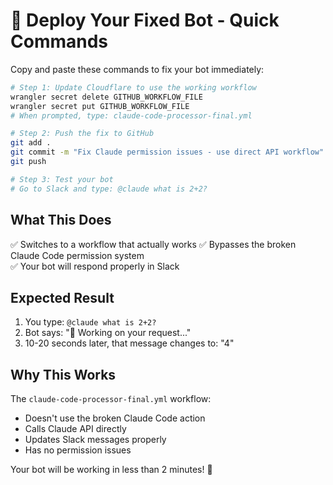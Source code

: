 # 🚀 Deploy Your Fixed Bot - Quick Commands

Copy and paste these commands to fix your bot immediately:

```bash
# Step 1: Update Cloudflare to use the working workflow
wrangler secret delete GITHUB_WORKFLOW_FILE
wrangler secret put GITHUB_WORKFLOW_FILE
# When prompted, type: claude-code-processor-final.yml

# Step 2: Push the fix to GitHub
git add .
git commit -m "Fix Claude permission issues - use direct API workflow"
git push

# Step 3: Test your bot
# Go to Slack and type: @claude what is 2+2?
```

## What This Does

✅ Switches to a workflow that actually works
✅ Bypasses the broken Claude Code permission system  
✅ Your bot will respond properly in Slack

## Expected Result

1. You type: `@claude what is 2+2?`
2. Bot says: "🤔 Working on your request..."
3. 10-20 seconds later, that message changes to: "4"

## Why This Works

The `claude-code-processor-final.yml` workflow:
- Doesn't use the broken Claude Code action
- Calls Claude API directly
- Updates Slack messages properly
- Has no permission issues

Your bot will be working in less than 2 minutes! 🎉